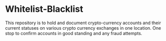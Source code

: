 # Whitelist-Blacklist
This repository is to hold and document crypto-currency accounts and their current statuses on various crypto currency exchanges in one location.  One stop to confirm accounts in good standing and any fraud attempts.  
